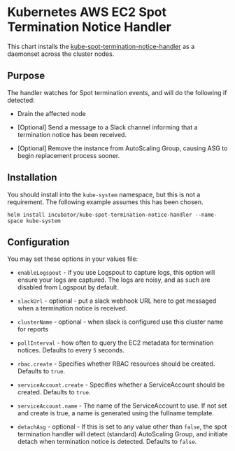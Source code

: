 # Kubernetes AWS EC2 Spot Termination Notice Handler

This chart installs the [kube-spot-termination-notice-handler](https://github.com/kube-aws/kube-spot-termination-notice-handler) as a daemonset across the cluster nodes.

## Purpose

The handler watches for Spot termination events, and will do the following if detected:

* Drain the affected node

* [Optional] Send a message to a Slack channel informing that a termination notice has been received.

* [Optional] Remove the instance from AutoScaling Group, causing ASG to begin replacement process sooner.

## Installation

You should install into the `kube-system` namespace, but this is not a requirement. The following example assumes this has been chosen.

```
helm install incubator/kube-spot-termination-notice-handler --name-space kube-system
```

## Configuration

You may set these options in your values file:

* `enableLogspout` - if you use Logspout to capture logs, this option will ensure your logs are captured. The logs are noisy, and as such are disabled from Logspout by default.

* `slackUrl` - optional - put a slack webhook URL here to get messaged when a termination notice is received.

* `clusterName` - optional - when slack is configured use this cluster name for reports

* `pollInterval` - how often to query the EC2 metadata for termination notices. Defaults to every `5` seconds.

* `rbac.create` -  Specifies whether RBAC resources should be created. Defaults to `true`.

* `serviceAccount.create` -  Specifies whether a ServiceAccount should be created. Defaults to `true`.

* `serviceAccount.name` - The name of the ServiceAccount to use. If not set and create is true, a name is generated using the fullname template.

* `detachAsg` - optional - If this is set to any value other than `false`, the spot termination handler will detect (standard) AutoScaling Group, and initiate detach when termination notice is detected. Defaults to `false`.

